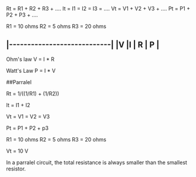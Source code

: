 Rt = R1 + R2 + R3 + ....
It = I1 = I2 = I3 = ....
Vt = V1 + V2 + V3 + ....
Pt = P1 + P2 + P3 + .... 

R1 = 10 ohms
R2 = 5 ohms
R3 = 20 ohms

|----------------------------|
|V    |I    | R      | P     |
------------------------------	

Ohm's law V = I * R

Watt's Law P = I * V

##Parralel

Rt = 1/((1/R1) + (1/R2))

It = I1 + I2

Vt = V1 = V2 = V3

Pt = P1 + P2 + p3

R1 = 10 ohms
R2 = 5 ohms
R3 = 20 ohms

Vt = 10 V

In a parralel circuit, the total resistance is always smaller than the smallest resistor.

